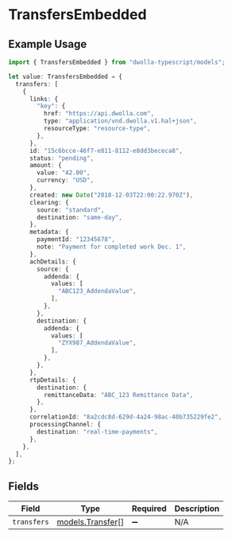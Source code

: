 # TransfersEmbedded

## Example Usage

```typescript
import { TransfersEmbedded } from "dwolla-typescript/models";

let value: TransfersEmbedded = {
  transfers: [
    {
      links: {
        "key": {
          href: "https://api.dwolla.com",
          type: "application/vnd.dwolla.v1.hal+json",
          resourceType: "resource-type",
        },
      },
      id: "15c6bcce-46f7-e811-8112-e8dd3bececa8",
      status: "pending",
      amount: {
        value: "42.00",
        currency: "USD",
      },
      created: new Date("2018-12-03T22:00:22.970Z"),
      clearing: {
        source: "standard",
        destination: "same-day",
      },
      metadata: {
        paymentId: "12345678",
        note: "Payment for completed work Dec. 1",
      },
      achDetails: {
        source: {
          addenda: {
            values: [
              "ABC123_AddendaValue",
            ],
          },
        },
        destination: {
          addenda: {
            values: [
              "ZYX987_AddendaValue",
            ],
          },
        },
      },
      rtpDetails: {
        destination: {
          remittanceData: "ABC_123 Remittance Data",
        },
      },
      correlationId: "8a2cdc8d-629d-4a24-98ac-40b735229fe2",
      processingChannel: {
        destination: "real-time-payments",
      },
    },
  ],
};
```

## Fields

| Field                                      | Type                                       | Required                                   | Description                                |
| ------------------------------------------ | ------------------------------------------ | ------------------------------------------ | ------------------------------------------ |
| `transfers`                                | [models.Transfer](../models/transfer.md)[] | :heavy_minus_sign:                         | N/A                                        |